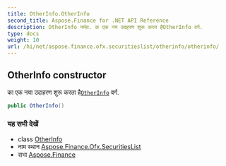 ```yaml
---
title: OtherInfo.OtherInfo
second_title: Aspose.Finance for .NET API Reference
description: OtherInfo नर्मत. क एक नय उदहरण शुरू करत हैOtherInfo वर्ग.
type: docs
weight: 10
url: /hi/net/aspose.finance.ofx.securitieslist/otherinfo/otherinfo/
---
```

## OtherInfo constructor

का एक नया उदाहरण शुरू करता है[`OtherInfo`](../) वर्ग.

```csharp
public OtherInfo()
```

### यह सभी देखें

* class [OtherInfo](../)
* नाम स्थान [Aspose.Finance.Ofx.SecuritiesList](../../otherinfo/)
* सभा [Aspose.Finance](../../../)


